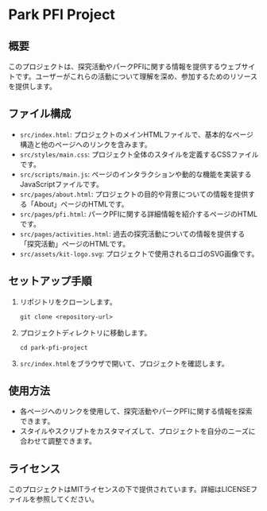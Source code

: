 # Park PFI Project

## 概要
このプロジェクトは、探究活動やパークPFIに関する情報を提供するウェブサイトです。ユーザーがこれらの活動について理解を深め、参加するためのリソースを提供します。

## ファイル構成
- `src/index.html`: プロジェクトのメインHTMLファイルで、基本的なページ構造と他のページへのリンクを含みます。
- `src/styles/main.css`: プロジェクト全体のスタイルを定義するCSSファイルです。
- `src/scripts/main.js`: ページのインタラクションや動的な機能を実装するJavaScriptファイルです。
- `src/pages/about.html`: プロジェクトの目的や背景についての情報を提供する「About」ページのHTMLです。
- `src/pages/pfi.html`: パークPFIに関する詳細情報を紹介するページのHTMLです。
- `src/pages/activities.html`: 過去の探究活動についての情報を提供する「探究活動」ページのHTMLです。
- `src/assets/kit-logo.svg`: プロジェクトで使用されるロゴのSVG画像です。

## セットアップ手順
1. リポジトリをクローンします。
   ```
   git clone <repository-url>
   ```
2. プロジェクトディレクトリに移動します。
   ```
   cd park-pfi-project
   ```
3. `src/index.html`をブラウザで開いて、プロジェクトを確認します。

## 使用方法
- 各ページへのリンクを使用して、探究活動やパークPFIに関する情報を探索できます。
- スタイルやスクリプトをカスタマイズして、プロジェクトを自分のニーズに合わせて調整できます。

## ライセンス
このプロジェクトはMITライセンスの下で提供されています。詳細はLICENSEファイルを参照してください。